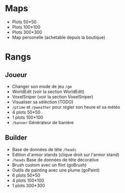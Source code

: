 # Maps
* Plots 50*50
* Plots 100*100
* Plots 300*300
* Map personelle (achetable depuis la boutique)

# Rangs 

## Joueur 
* Changer son mode de jeu `/gm`  
* WorldEdit (voir la section WorldEdit)
* VoxelSniper (voir la section VoxelSniper)
* Visualiser sa séléction (TODO)
* `/ptime` et `/pweather` pour régler son heure et sa météo
* 4 plots 50*50
* 1 plots 100*100
* `/banner` Générateur de banière 


## Builder 
* Base de données de tête `/heads`
* Edition d'armor stands (clique droit sur l'armor stand)
* `/heads` Base de données de tête décorative 
* Brush custom avec un flint (goBrush)
* Outils de painting avec une plume (goPaint)
* 6 plots 50*50
* 4 plots 100*100
* 1 plots 300*300
